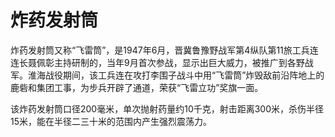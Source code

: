 # 炸药发射筒
 
炸药发射筒又称“飞雷筒”，是1947年6月，晋冀鲁豫野战军第4纵队第11旅工兵连连长聂佩彰主持研制的，当年9月首次参战，显示出巨大威力，被推广到各野战军。淮海战役期间，该工兵连在攻打李围子战斗中用“飞雷筒”炸毁敌前沿阵地上的鹿砦和集团工事，为步兵开辟了通道，荣获“飞雷立功”奖旗一面。

该炸药发射筒口径200毫米，单次抛射药量约10千克，射击距离300米，杀伤半径15米，能在半径二三十米的范围内产生强烈震荡力。
